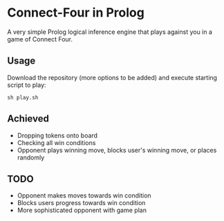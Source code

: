 # Connect-Four in Prolog

A very simple Prolog logical inference engine that plays against you in a game of Connect Four.

## Usage

Download the repository (more options to be added) and execute starting script to play:

```
sh play.sh
```

## Achieved

- Dropping tokens onto board
- Checking all win conditions
- Opponent plays winning move, blocks user's winning move, or places randomly

## TODO

- Opponent makes moves towards win condition
- Blocks users progress towards win condition
- More sophisticated opponent with game plan

